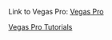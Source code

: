 Link to Vegas Pro: [Vegas Pro](https://www.vegascreativesoftware.com/us/vegas-pro/)

[Vegas Pro Tutorials](https://www.vegascreativesoftware.com/us/online-tutorials/)